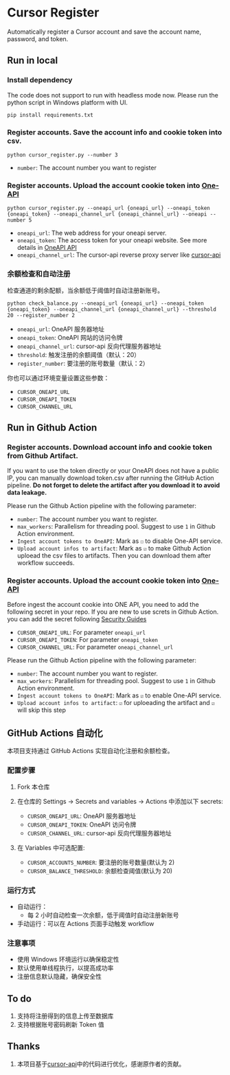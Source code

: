 # Cursor Register

Automatically register a Cursor account and save the account name, password, and token.

## Run in local

### Install dependency

The code does not support to run with headless mode now. Please run the python script in Windows platform with UI.

```
pip install requirements.txt
```

### Register accounts. Save the account info and cookie token into csv.

```
python cursor_register.py --number 3
```

- `number`: The account number you want to register

### Register accounts. Upload the account cookie token into [One-API](https://github.com/songquanpeng/one-api)

```
python cursor_register.py --oneapi_url {oneapi_url} --oneapi_token {oneapi_token} --oneapi_channel_url {oneapi_channel_url} --oneapi --number 5
```

- `oneapi_url`: The web address for your oneapi server.
- `oneapi_token`: The access token for your oneapi website. See more details in [OneAPI API](https://github.com/songquanpeng/one-api/blob/main/docs/API.md)
- `oneapi_channel_url`: The cursor-api reverse proxy server like [cursor-api](https://github.com/lvguanjun/cursor-api)

### 余额检查和自动注册

检查通道的剩余配额，当余额低于阈值时自动注册新账号。

```
python check_balance.py --oneapi_url {oneapi_url} --oneapi_token {oneapi_token} --oneapi_channel_url {oneapi_channel_url} --threshold 20 --register_number 2
```

- `oneapi_url`: OneAPI 服务器地址
- `oneapi_token`: OneAPI 网站的访问令牌
- `oneapi_channel_url`: cursor-api 反向代理服务器地址
- `threshold`: 触发注册的余额阈值（默认：20）
- `register_number`: 要注册的账号数量（默认：2）

你也可以通过环境变量设置这些参数：

- `CURSOR_ONEAPI_URL`
- `CURSOR_ONEAPI_TOKEN`
- `CURSOR_CHANNEL_URL`

## Run in Github Action

### Register accounts. Download account info and cookie token from Github Artifact.

If you want to use the token directly or your OneAPI does not have a public IP, you can manually download token.csv after running the GitHub Action pipeline. **Do not forget to delete the artifact after you download it to avoid data leakage.**

Please run the Github Action pipeline with the following parameter:

- `number`: The account number you want to register.
- `max_workers`: Parallelism for threading pool. Suggest to use `1` in Github Action environment.
- `Ingest account tokens to OneAPI`: Mark as `☐` to disable One-API service.
- `Upload account infos to artifact`: Mark as `☑` to make Github Action uploead the csv files to artifacts. Then you can download them after workflow succeeds.

### Register accounts. Upload the account cookie token into [One-API](https://github.com/songquanpeng/one-api)

Before ingest the account cookie into ONE API, you need to add the following secret in your repo. If you are new to use screts in Github Action. you can add the secret following [Security Guides](https://docs.github.com/en/actions/security-for-github-actions/security-guides/using-secrets-in-github-actions#creating-secrets-for-a-repository)

- `CURSOR_ONEAPI_URL`: For parameter `oneapi_url`
- `CURSOR_ONEAPI_TOKEN`: For parameter `oneapi_token`
- `CURSOR_CHANNEL_URL`: For parameter `oneapi_channel_url`

Please run the Github Action pipeline with the following parameter:

- `number`: The account number you want to register.
- `max_workers`: Parallelism for threading pool. Suggest to use `1` in Github Action environment.
- `Ingest account tokens to OneAPI`: Mark as `☑` to enable One-API service.
- `Upload account infos to artifact`: `☑` for uploeading the artifact and `☑` will skip this step

## GitHub Actions 自动化

本项目支持通过 GitHub Actions 实现自动化注册和余额检查。

### 配置步骤

1. Fork 本仓库
2. 在仓库的 Settings -> Secrets and variables -> Actions 中添加以下 secrets:

   - `CURSOR_ONEAPI_URL`: OneAPI 服务器地址
   - `CURSOR_ONEAPI_TOKEN`: OneAPI 访问令牌
   - `CURSOR_CHANNEL_URL`: cursor-api 反向代理服务器地址

3. 在 Variables 中可选配置:
   - `CURSOR_ACCOUNTS_NUMBER`: 要注册的账号数量(默认为 2)
   - `CURSOR_BALANCE_THRESHOLD`: 余额检查阈值(默认为 20)

### 运行方式

- 自动运行：
  - 每 2 小时自动检查一次余额，低于阈值时自动注册新账号
- 手动运行：可以在 Actions 页面手动触发 workflow

### 注意事项

- 使用 Windows 环境运行以确保稳定性
- 默认使用单线程执行，以提高成功率
- 注册信息默认隐藏，确保安全性

## To do

1. 支持将注册得到的信息上传至数据库
2. 支持根据账号密码刷新 Token 值

## Thanks

1. 本项目基于[cursor-api](https://github.com/Old-Camel/cursor-api/)中的代码进行优化，感谢原作者的贡献。
